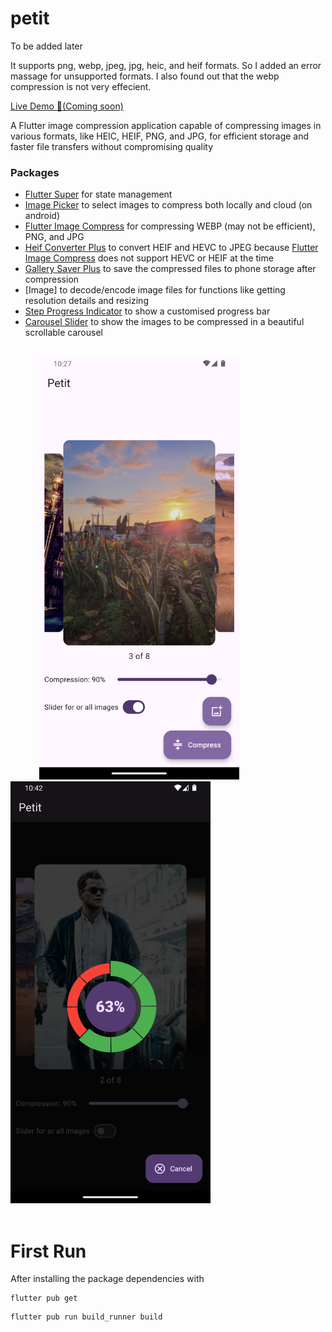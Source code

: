 # petit
 To be added later

It supports png, webp, jpeg, jpg, heic, and heif formats. So I added an error massage for unsupported formats. I also found out that the webp compression is not very effecient.

<a href="https://appetize.io/app/b_5q7h4bxybf3vgeckafpxufi7xe?device=pixel7&osVersion=15.0" target="_blank"
rel="nofollow noopener noreferrer" aria-label="Live Demo"><u>Live Demo 🚀(Coming soon)</u></a>

A Flutter image compression application capable of compressing images in various formats, like HEIC, HEIF, PNG, and JPG, for efficient storage and faster file transfers without compromising quality

### Packages
- [Flutter Super] for state management  
- [Image Picker] to select images to compress both locally and cloud (on android)
- [Flutter Image Compress] for compressing WEBP (may not be efficient), PNG, and JPG
- [Heif Converter Plus] to convert HEIF and HEVC to JPEG because [Flutter Image Compress] does not support HEVC or HEIF at the time
- [Gallery Saver Plus] to save the compressed files to phone storage after compression
- [Image] to decode/encode image files for functions like getting resolution details and resizing
- [Step Progress Indicator] to show a customised progress bar
- [Carousel Slider] to show the images to be compressed in a beautiful scrollable carousel

[Flutter Super]: https://pub.dev/documentation/flutter_super/latest/
[Image Picker]: https://pub.dev/packages/image_picker
[Flutter Image Compress]: https://pub.dev/packages/flutter_image_compress
[Heif Converter Plus]: https://pub.dev/packages/heif_converter_plus
[Gallery Saver Plus]: https://pub.dev/packages/gallery_saver_plus
[crashlytics]: https://pub.dev/packages/image
[Step Progress Indicator]: https://pub.dev/documentation/step_progress_indicator/latest/
[Carousel Slider]: https://pub.dev/packages/carousel_slider

<br />
<div>
  &emsp;&emsp;&emsp;
  <img src="assets/images/app_light_mode.png" alt="Light theme" width="320">
  &emsp;&emsp;&emsp;&emsp;
  <img src="assets/images/app_dark_mode.png" alt="Dark theme" width="320">  
</div>
<br />

# First Run

After installing the package dependencies with

```
flutter pub get
```

```
flutter pub run build_runner build
```

